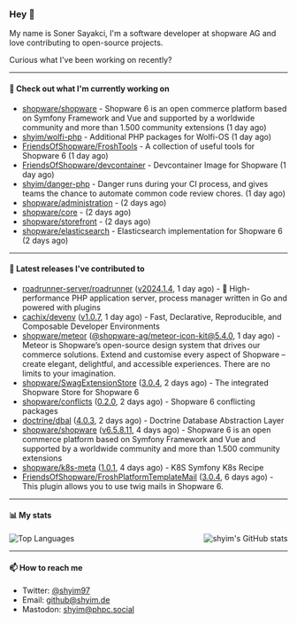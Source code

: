 ### Hey 👋

My name is Soner Sayakci, I'm a software developer at shopware AG and love contributing to open-source projects.

Curious what I've been working on recently?

---

#### 👷 Check out what I'm currently working on

- [shopware/shopware](https://github.com/shopware/shopware) - Shopware 6 is an open commerce platform based on Symfony Framework and Vue and supported by a worldwide community and more than 1.500 community extensions (1 day ago)
- [shyim/wolfi-php](https://github.com/shyim/wolfi-php) - Additional PHP packages for Wolfi-OS (1 day ago)
- [FriendsOfShopware/FroshTools](https://github.com/FriendsOfShopware/FroshTools) - A collection of useful tools for Shopware 6 (1 day ago)
- [FriendsOfShopware/devcontainer](https://github.com/FriendsOfShopware/devcontainer) - Devcontainer Image for Shopware (1 day ago)
- [shyim/danger-php](https://github.com/shyim/danger-php) - Danger runs during your CI process, and gives teams the chance to automate common code review chores. (1 day ago)
- [shopware/administration](https://github.com/shopware/administration) -  (2 days ago)
- [shopware/core](https://github.com/shopware/core) -  (2 days ago)
- [shopware/storefront](https://github.com/shopware/storefront) -  (2 days ago)
- [shopware/elasticsearch](https://github.com/shopware/elasticsearch) - Elasticsearch implementation for Shopware 6 (2 days ago)

---

#### 🔭 Latest releases I've contributed to

- [roadrunner-server/roadrunner](https://github.com/roadrunner-server/roadrunner) ([v2024.1.4](https://github.com/roadrunner-server/roadrunner/releases/tag/v2024.1.4), 1 day ago) - 🤯 High-performance PHP application server, process manager written in Go and powered with plugins
- [cachix/devenv](https://github.com/cachix/devenv) ([v1.0.7](https://github.com/cachix/devenv/releases/tag/v1.0.7), 1 day ago) - Fast, Declarative, Reproducible, and Composable Developer Environments
- [shopware/meteor](https://github.com/shopware/meteor) ([@shopware-ag/meteor-icon-kit@5.4.0](https://github.com/shopware/meteor/releases/tag/%40shopware-ag/meteor-icon-kit%405.4.0), 1 day ago) - Meteor is Shopware’s open-source design system that drives our commerce solutions. Extend and customise every aspect of Shopware – create elegant, delightful, and accessible experiences. There are no limits to your imagination.
- [shopware/SwagExtensionStore](https://github.com/shopware/SwagExtensionStore) ([3.0.4](https://github.com/shopware/SwagExtensionStore/releases/tag/3.0.4), 2 days ago) - The integrated Shopware Store for Shopware 6
- [shopware/conflicts](https://github.com/shopware/conflicts) ([0.2.0](https://github.com/shopware/conflicts/releases/tag/0.2.0), 2 days ago) - Shopware 6 conflicting packages
- [doctrine/dbal](https://github.com/doctrine/dbal) ([4.0.3](https://github.com/doctrine/dbal/releases/tag/4.0.3), 2 days ago) - Doctrine Database Abstraction Layer
- [shopware/shopware](https://github.com/shopware/shopware) ([v6.5.8.11](https://github.com/shopware/shopware/releases/tag/v6.5.8.11), 4 days ago) - Shopware 6 is an open commerce platform based on Symfony Framework and Vue and supported by a worldwide community and more than 1.500 community extensions
- [shopware/k8s-meta](https://github.com/shopware/k8s-meta) ([1.0.1](https://github.com/shopware/k8s-meta/releases/tag/1.0.1), 4 days ago) - K8S Symfony K8s Recipe
- [FriendsOfShopware/FroshPlatformTemplateMail](https://github.com/FriendsOfShopware/FroshPlatformTemplateMail) ([3.0.4](https://github.com/FriendsOfShopware/FroshPlatformTemplateMail/releases/tag/3.0.4), 6 days ago) - This plugin allows you to use twig mails in Shopware 6.

---

#### 📊 My stats

<img align="right" alt="shyim's GitHub stats" src="https://github-readme-stats.vercel.app/api?username=shyim&count_private=1&show_icons=true&" />

![Top Languages](https://github-readme-stats.vercel.app/api/top-langs/?username=shyim)

---

#### 📫 How to reach me

- Twitter: [@shyim97](https://twitter.com/shyim97)
- Email: [github@shyim.de](mailto://github@shyim.de)
- Mastodon: <a rel="me" href="https://phpc.social/@shyim">shyim@phpc.social</a>
